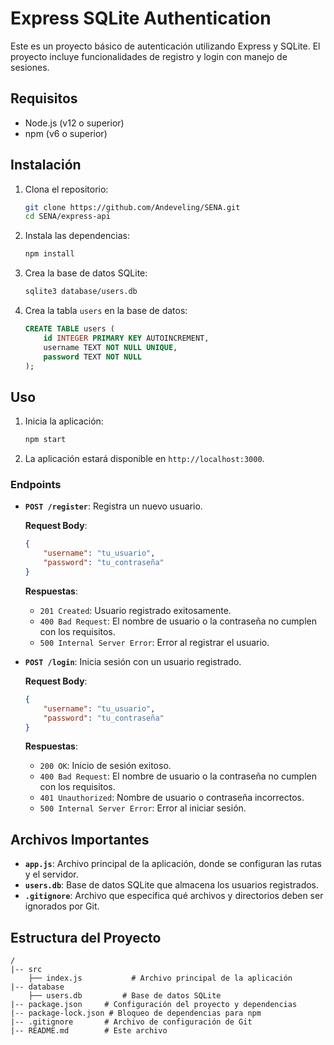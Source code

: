 # Express SQLite Authentication

Este es un proyecto básico de autenticación utilizando Express y SQLite. El proyecto incluye funcionalidades de registro y login con manejo de sesiones.

## Requisitos

- Node.js (v12 o superior)
- npm (v6 o superior)

## Instalación

1. Clona el repositorio:

    ```bash
    git clone https://github.com/Andeveling/SENA.git
    cd SENA/express-api
    ```

2. Instala las dependencias:

    ```bash
    npm install
    ```

3. Crea la base de datos SQLite:

    ```bash
    sqlite3 database/users.db
    ```

4. Crea la tabla `users` en la base de datos:

    ```sql
    CREATE TABLE users (
        id INTEGER PRIMARY KEY AUTOINCREMENT,
        username TEXT NOT NULL UNIQUE,
        password TEXT NOT NULL
    );
    ```

## Uso

1. Inicia la aplicación:

    ```bash
    npm start
    ```

2. La aplicación estará disponible en `http://localhost:3000`.

### Endpoints

- **`POST /register`**: Registra un nuevo usuario.

    **Request Body**:
    ```json
    {
        "username": "tu_usuario",
        "password": "tu_contraseña"
    }
    ```

    **Respuestas**:
    - `201 Created`: Usuario registrado exitosamente.
    - `400 Bad Request`: El nombre de usuario o la contraseña no cumplen con los requisitos.
    - `500 Internal Server Error`: Error al registrar el usuario.

- **`POST /login`**: Inicia sesión con un usuario registrado.

    **Request Body**:
    ```json
    {
        "username": "tu_usuario",
        "password": "tu_contraseña"
    }
    ```

    **Respuestas**:
    - `200 OK`: Inicio de sesión exitoso.
    - `400 Bad Request`: El nombre de usuario o la contraseña no cumplen con los requisitos.
    - `401 Unauthorized`: Nombre de usuario o contraseña incorrectos.
    - `500 Internal Server Error`: Error al iniciar sesión.

## Archivos Importantes

- **`app.js`**: Archivo principal de la aplicación, donde se configuran las rutas y el servidor.
- **`users.db`**: Base de datos SQLite que almacena los usuarios registrados.
- **`.gitignore`**: Archivo que especifica qué archivos y directorios deben ser ignorados por Git.

## Estructura del Proyecto

```plaintext
/
|-- src
    ├── index.js           # Archivo principal de la aplicación
|-- database
    ├── users.db         # Base de datos SQLite
|-- package.json     # Configuración del proyecto y dependencias
|-- package-lock.json # Bloqueo de dependencias para npm
|-- .gitignore       # Archivo de configuración de Git
|-- README.md        # Este archivo

